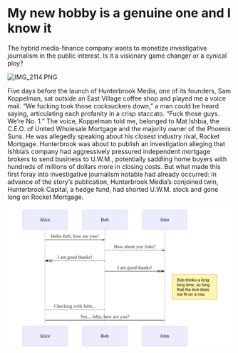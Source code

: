 # My new hobby is a genuine one and I know it

The hybrid media-finance company wants to monetize investigative journalism in the public interest. Is it a visionary game changer or a cynical ploy?

![IMG\_2114.PNG](assets/495650661462ece43a74db0a2e5aa8423f53476c.PNG)

Five days before the launch of Hunterbrook Media, one of its founders, Sam Koppelman, sat outside an East Village coffee shop and played me a voice mail. “We fucking took those cocksuckers down,” a man could be heard saying, articulating each profanity in a crisp staccato. “Fuck those guys. We’re No. 1.” The voice, Koppelman told me, belonged to Mat Ishbia, the C.E.O. of United Wholesale Mortgage and the majority owner of the Phoenix Suns. He was allegedly speaking about his closest industry rival, Rocket Mortgage. Hunterbrook was about to publish an investigation alleging that Ishbia’s company had aggressively pressured independent mortgage brokers to send business to U.W.M., potentially saddling home buyers with hundreds of millions of dollars more in closing costs. But what made this first foray into investigative journalism notable had already occurred: in advance of the story’s publication, Hunterbrook Media’s conjoined twin, Hunterbrook Capital, a hedge fund, had shorted U.W.M. stock and gone long on Rocket Mortgage.

![](.build/4eff7f66c247fa7595c440ba54b8b67e3a96c1266080cffc1d918ce3ce57e3ea.svg)
